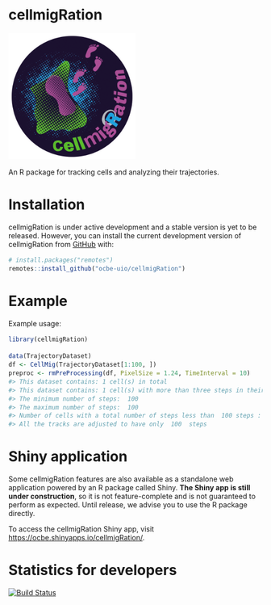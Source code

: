 
<!--
###############################################################################
######## DO NOT EDIT THIS FILE DIRECTLY. PLEASE READ THE COMMENT BELOW ########
###############################################################################

README.md is generated from README.Rmd. Please edit the README.Rmd file and
regenerate README.md by running `rmarkdown::render("README.Rmd)` in R.

###############################################################################
# DO NOT EDIT README.md. YOU WILL LOSE YOUR CHANGES. PLEASE SEE COMMENT ABOVE #
###############################################################################
-->
cellmigRation
=============

<img src="cell_migration_logo.png" width="50%" alt="cellmigRation">

An R package for tracking cells and analyzing their trajectories.

Installation
============

cellmigRation is under active development and a stable version is yet to be released. However, you can install the current development version of cellmigRation from [GitHub](https://github.com/) with:

``` r
# install.packages("remotes")
remotes::install_github("ocbe-uio/cellmigRation")
```

Example
=======

Example usage:

``` r
library(cellmigRation)

data(TrajectoryDataset)
df <- CellMig(TrajectoryDataset[1:100, ])
preproc <- rmPreProcessing(df, PixelSize = 1.24, TimeInterval = 10)
#> This dataset contains: 1 cell(s) in total
#> This dataset contains: 1 cell(s) with more than three steps in their tracks
#> The minimum number of steps:  100 
#> The maximum number of steps:  100 
#> Number of cells with a total number of steps less than  100 steps : 0 
#> All the tracks are adjusted to have only  100  steps
```

Shiny application
=================

Some cellmigRation features are also available as a standalone web application powered by an R package called Shiny. **The Shiny app is still under construction**, so it is not feature-complete and is not guaranteed to perform as expected. Until release, we advise you to use the R package directly.

To access the cellmigRation Shiny app, visit <https://ocbe.shinyapps.io/cellmigRation/>.

Statistics for developers
=========================

<!-- badges: start -->
[![Build Status](https://travis-ci.org/ocbe-uio/cellmigRation.svg?branch=master)](https://travis-ci.org/ocbe-uio/cellmigRation) <!-- badges: end -->
